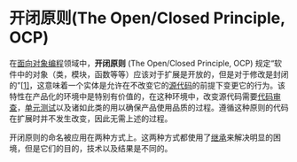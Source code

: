 # 开闭原则(The Open/Closed Principle, OCP)

在[面向对象编程](https://zh.wikipedia.org/wiki/面向对象编程)领域中，**开闭原则** (The Open/Closed Principle, OCP) 规定“软件中的对象（类，模块，函数等等）应该对于扩展是开放的，但是对于修改是封闭的”[[1\]](https://zh.wikipedia.org/zh-hans/开闭原则#cite_note-1)，这意味着一个实体是允许在不改变它的[源代码](https://zh.wikipedia.org/wiki/源代码)的前提下变更它的行为。该特性在产品化的环境中是特别有价值的，在这种环境中，改变源代码需要[代码审查](https://zh.wikipedia.org/wiki/代码审查)，[单元测试](https://zh.wikipedia.org/wiki/单元测试)以及诸如此类的用以确保产品使用品质的过程。遵循这种原则的代码在扩展时并不发生改变，因此无需上述的过程。

开闭原则的命名被应用在两种方式上。这两种方式都使用了[继承](https://zh.wikipedia.org/wiki/继承_(计算机科学))来解决明显的困境，但是它们的目的，技术以及结果是不同的。